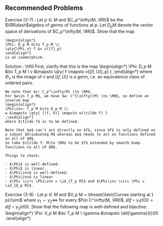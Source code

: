 ## Recommended Problems 

Exercise (3-7)
:   Let $p\in M$ and $C_p^\infty(M, \RR)$ be the $\RR\dash$algebra of germs of functions at $p$.
    Let $D_p M$ denote the vector space of derivations of $C_p^\infty(M, \RR)$.
    Show that the map

    \begin{align*}
    \Phi: D_p M &\to T_p M \\
    \qty{\Phi_v} f &= v([f]_p)
    \end{align*}
    is an isomorphism.


Solution
:   \hfill
    First, clarify that this is the map
    \begin{align*}
    \Phi: D_p M &\to T_p M \\
    v &\mapsto \qty{ f \mapsto v([(f, U)]_p) }
    ,\end{align*}
    where $\Phi_v$ is the image of $v$ and $[(f, U)]$ is a germ, i.e. an equivalence class of ordered pairs.

    We note that $v: C_p^\infty(M) \to \RR$.
    For $w\in T_p M$, we have $w: C^{\infty}(M) \to \RR$, so define an inverse map
    \begin{align*}
    \Phi\inv: T_p M &\to D_p M \\
    w &\mapsto \qty{ [(f, U)] \mapsto w(\tilde f) }
    ,\end{align*}
    where $\tilde f$ is to be defined.

    Note that $w$ can't act directly on $f$, since $f$ is only defined on a subset $U\subseteq M$ whereas $w$ needs to act on functions defined on all of $M$.
    So take $\tilde f: M\to \RR$ to be $f$ extended by smooth bump functions to all of $M$.

    Things to check:

    - $\Phi$ is well-defined.
    - $\Phi$ is linear.
    - $\Phi\inv$ is well-defined.
    - $\Phi\inv$ is linear
    - $\Phi \circ \Phi\inv = \id_{T_p M}$ and $\Phi\inv \circ \Phi = \id_{D_p M}$.



Exercise (3-8)
:   Let $p\in M$ and $V_p M = \theset{\text{Curves starting at } p}/\sim$ where $\gamma_1\sim \gamma_2 \iff$ for every $f\in C^\infty(M, \RR)$, $\dd{(f\circ \gamma_1)}{t}(0) = \dd{(f\circ \gamma_2)}{t}(0)$.
    Show that the following map is well-defined and bijective:
    \begin{align*}
    \Psi: V_p M &\to T_p M \\
    \gamma &\mapsto \dd{\gamma}{t}(0)
    .\end{align*}
